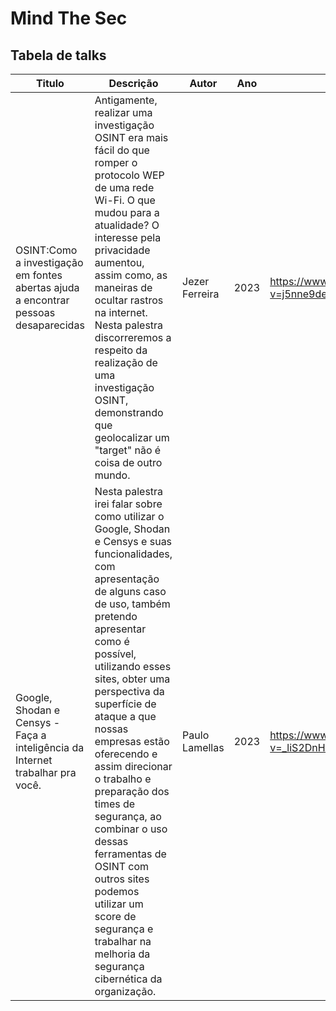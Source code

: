 # Mind The Sec

## Tabela de talks

| Titulo | Descrição |Autor | Ano    | Video   | Paper | 
|  ----  |  ----     |  ----  |----  |  ----  | ---- |
| OSINT:Como a investigação em fontes abertas ajuda a encontrar pessoas desaparecidas  | Antigamente, realizar uma investigação OSINT era mais fácil do que romper o protocolo WEP de uma rede Wi-Fi. O que mudou para a atualidade? O interesse pela privacidade aumentou, assim como, as maneiras de ocultar rastros na internet. Nesta palestra discorreremos a respeito da realização de uma investigação OSINT, demonstrando que geolocalizar um "target" não é coisa de outro mundo.  | Jezer Ferreira | 2023 |https://www.youtube.com/watch?v=j5nne9deG9M | null |
| Google, Shodan e Censys - Faça a inteligência da Internet trabalhar pra você. | Nesta palestra irei falar sobre como utilizar o Google, Shodan e Censys e suas funcionalidades, com apresentação de alguns caso de uso, também pretendo apresentar como é possível, utilizando esses sites, obter uma perspectiva da superfície de ataque a que nossas empresas estão oferecendo e assim direcionar o trabalho e preparação dos times de segurança, ao combinar o uso dessas ferramentas de OSINT com outros sites podemos utilizar um score de segurança e trabalhar na melhoria da segurança cibernética da organização. | Paulo Lamellas | 2023 | https://www.youtube.com/watch?v=_liS2DnHwgw | null |
